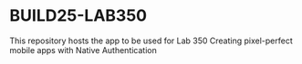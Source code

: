 # BUILD25-LAB350
This repository hosts the app to be used for Lab 350 Creating pixel-perfect mobile apps with Native Authentication
